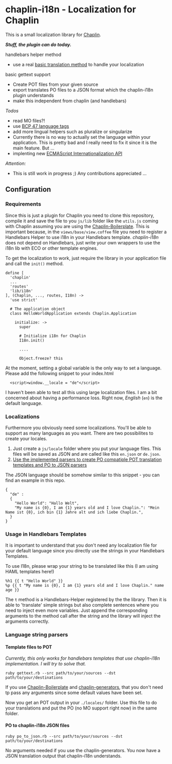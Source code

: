  chaplin-i18n - Localization for Chaplin
========================================

This is a small localization library for [Chaplin](https://github.com/chaplinjs/chaplin).

***Stuff, the plugin can do today.***

handlebars helper method
* use a real [basic translation method](#usage-in-handlebars-templates) to handle your localization

basic gettext support
* Create POT files from your given source
* export translates PO files to a JSON format which the chaplin-i18n plugin understands
* make this independent from chaplin (and handlebars)


*Todos*
* read MO files?!
* use [BCP 47 language tags](http://www.rfc-editor.org/bcp/bcp47.txt)
* add more lingual helpers such as pluralize or singularize
* Currently there is no way to actually set the language within your application. This is pretty bad and I really need to fix it since it is the main feature. But ...
* implenting new [ECMAScript Internationalization API](http://wiki.ecmascript.org/doku.php?id=globalization:specification_drafts)

*Attention:*
* This is still work in progress ;) Any contributions appreciated ...

## Configuration

### Requirements

Since this is just a plugin for Chaplin you need to clone this repository, compile it and save the file to you `js/lib` folder like the `utils.js` coming with Chaplin assuming you are using the [Chaplin-Boilerplate](https://github.com/chaplinjs/chaplin-boilerplate). This is important because, in the `views/base/view.coffee` file you need to register a Handlebars Helper to use i18n in your Handlebars template. *chaplin-i18n* does not depend on Handlebars, just write your own wrappers to use the i18n lib with ECO or other template engines.

To get the localization to work, just require the library in your application file and call the `init()` method.


````
define [
  'chaplin'
  ...
  'routes'
  'lib/i18n'
], (Chaplin, ..., routes, I18n) ->
  'use strict'

  # The application object
  class HelloWorldApplication extends Chaplin.Application

    initialize: ->
      super

      # Initialize i18n for Chaplin
      I18n.init()

      ....

      Object.freeze? this
````

At the moment, setting a global variable is the only way to set a language. Please add the following snippet to your index.html

````
  <script>window.__locale = "de"</script>
````

I haven't been able to test all this using large localization files. I am a bit concerned about having a performance loss. Right now, *English* (`en`) is the default language.

### Localizations

Furthermore you obviously need some localizations. You'll be able to support as many languages as you want. There are two possibilites to create your locales.

1. Just create a `js/locale` folder where you put your language files. This files will be saved as JSON and are called like this `en.json` or `de.json`. 
2. [Use the implemented parsers to create PO compatiple POT translation templates and PO to JSON parsers](#language-string-parsers)

The JSON language should be somehow similar to this snippet - you can find an example in this repo.

````
{
  "de" : 
  {
    "Hello World": "Hallo Welt",
    "My name is {0}, I am {1} years old and I love Chaplin.": "Mein Name ist {0}, ich bin {1} Jahre alt und ich liebe Chaplin.",
  }
}

````

### Usage in Handlebars Templates

It is important to understand that you don't need any localization file for your default language since you directly use the strings in your Handlebars Templates.

To use I18n, please wrap your string to be translated like this (I am using HAML templates here!)

````
%h1 {{ t "Hello World" }}
%p {{ t "My name is {0}, I am {1} years old and I love Chaplin." name age }}
````

The `t` method is a Handlebars-Helper registered by the the library. Then it is able to 'translate' simple strings but also complete sentences where you need to inject even more variables. Just append the corresponding arguments to the method call after the string and the library will inject the arguments correctly.

### Language string parsers

#### Template files to POT
*Currently, this only works for handlebars templates that use chaplin-i18n implementation. I will try to solve that.*

`ruby gettext.rb --src path/to/your/sources --dst path/to/your/destinations`

If you use [Chaplin-Boilerplate](https://github.com/chaplinjs/chaplin-boilerplate) and [chaplin-generators](https://github.com/pabera/chaplin-generators), that you don't need tp pass any arguments since some default values have been set.

Now you get an POT output in your `./locales/` folder. Use this file to do your translations and put the PO (no MO support right now) in the same folder.

#### PO to chaplin-i18n JSON files

`ruby po_to_json.rb --src path/to/your/sources --dst path/to/your/destinations`

No arguments needed if you use the chaplin-generators. You now have a JSON translation output that chaplin-i18n understands.